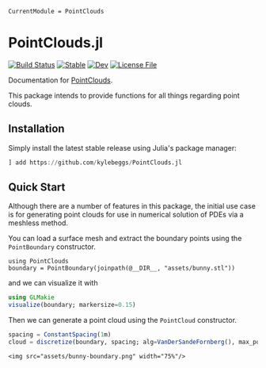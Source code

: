 ```@meta
CurrentModule = PointClouds
```

# PointClouds.jl

[![Build Status](https://github.com/kylebeggs/PointClouds.jl/actions/workflows/CI.yml/badge.svg?branch=main)](https://github.com/kylebeggs/PointClouds.jl/actions/workflows/CI.yml?query=branch%3Amain)
[![Stable](https://img.shields.io/badge/docs-stable-blue.svg)](https://kylebeggs.github.io/PointClouds.jl/stable)
[![Dev](https://img.shields.io/badge/docs-dev-blue.svg)](https://kylebeggs.github.io/PointClouds.jl/dev)
[![License File](https://img.shields.io/badge/license-MIT-blue)](https://github.com/kylebeggs/PointClouds.jl/blob/master/LICENSE)

Documentation for [PointClouds](https://github.com/kylebeggs/PointClouds.jl).

This package intends to provide functions for all things regarding point clouds.

## Installation

Simply install the latest stable release using Julia's package manager:

```julia
] add https://github.com/kylebeggs/PointClouds.jl
```

## Quick Start

Although there are a number of features in this package, the initial use case is for
generating point clouds for use in numerical solution of PDEs via a meshless method.

You can load a surface mesh and extract the boundary points using the `PointBoundary`
constructor.

```@example quickstart
using PointClouds
boundary = PointBoundary(joinpath(@__DIR__, "assets/bunny.stl"))
```

and we can visualize it with

```julia
using GLMakie
visualize(boundary; markersize=0.15)
```

Then we can generate a point cloud using the `PointCloud` constructor.

```julia
spacing = ConstantSpacing(1m)
cloud = discretize(boundary, spacing; alg=VanDerSandeFornberg(), max_points=100_000)
```

```@raw html
<img src="assets/bunny-boundary.png" width="75%"/>
```
